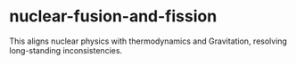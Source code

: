 # nuclear-fusion-and-fission
This aligns nuclear physics with thermodynamics and Gravitation, resolving long-standing inconsistencies.
